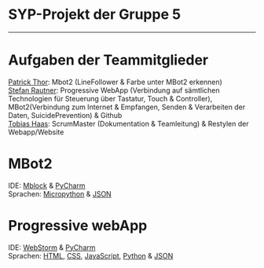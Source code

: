 
# SYP-Projekt der Gruppe 5
---
# Aufgaben der Teammitglieder
[Patrick Thor](https://github.com/Patho2005Thorick): Mbot2 (LineFollower & Farbe unter MBot2 erkennen)<br>
[Stefan Rautner](https://github.com/StefanRautner): Progressive WebApp (Verbindung auf sämtlichen Technologien für Steuerung über Tastatur, Touch & Controller), MBot2(Verbindung zum Internet & Empfangen, Senden & Verarbeiten der Daten, SuicidePrevention) & Github<br>
[Tobias Haas](https://github.com/HazeAT): ScrumMaster (Dokumentation & Teamleitung) & Restylen der Webapp/Website<br>

# MBot2
IDE: [Mblock](https://s.mblock.cc/download/pc-windows) & [PyCharm](https://www.jetbrains.com/de-de/pycharm/download/download-thanks.html)<br>
Sprachen: [Micropython](https://docs.micropython.org/en/latest/) & [JSON](https://www.json.org/json-de.html)

# Progressive webApp
IDE: [WebStorm](https://www.jetbrains.com/de-de/webstorm/download/download-thanks.html) & [PyCharm](https://www.jetbrains.com/de-de/pycharm/download/download-thanks.html)<br>
Sprachen: [HTML](https://wiki.selfhtml.org/wiki/HTML), [CSS](https://wiki.selfhtml.org/wiki/CSS), [JavaScript](https://wiki.selfhtml.org/wiki/JavaScript), [Python](https://www.python.org/doc/) & [JSON](https://www.json.org/json-de.html)
